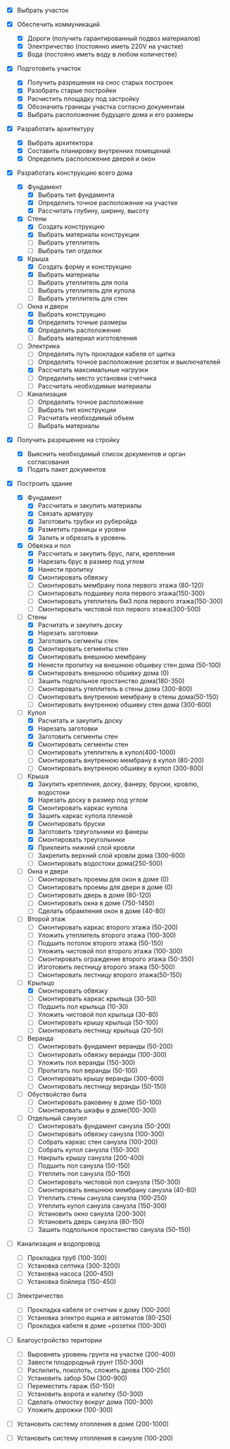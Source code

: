 ﻿- [x] Выбрать участок  
- [x] Обеспечить коммуникаций  
	- [x] Дороги (получить гарантированный подвоз материалов)  
	- [x] Электричество  (постоянно иметь 220V на участке)
	- [x] Вода  (постояно иметь воду в любом количестве)
- [x] Подготовить участок  
	- [x] Получить разрешения на снос старых построек  
	- [x] Разобрать старые постройки  
	- [x] Расчистить площадку под застройку  
	- [x] Обозначить границы участка согласно документам  
	- [x] Выбрать расположение будущего дома и его размеры  
- [x] Разработать архитектуру  
	- [x] Выбрать архитектора  
	- [x] Составить планировку внутренних помещений  
	- [x] Определить расположение дверей и окон  
- [x] Разработать конструкцию всего дома  
	- [x] Фундамент  
		- [x] Выбрать тип фундамента 
		- [x] Определить точное расположение на участке 
		- [x] Рассчитать глубину, ширину, высоту  
	- [x] Стены  
		- [x] Создать конструкцию  
		- [x] Выбрать материалы конструкции  
		- [ ] Выбрать утеплитель 
		- [ ] Выбрать тип отделки  
	- [x] Крыша  
		- [x] Создать форму и конструкцию  
		- [x] Выбрать материалы  
		- [ ] Выбрать утеплитель для пола
		- [ ] Выбрать утеплитель для купола
		- [ ] Выбрать утеплитель для стен
	- [ ] Окна и двери  
		- [x] Выбрать конструкцию  
		- [x] Определить точные размеры
		- [x] Определить расположение
		- [ ] Выбрать материал изготовления  
	- [ ] Электрика
		- [ ] Определить путь прокладки кабеля от щитка	
		- [ ] Определить точное расположение розеток и выключателей  
		- [x] Рассчитать максимальные нагрузки  
		- [ ] Определить место установки счетчика  
		- [ ] Рассчитать необходимые материалы  
	- [ ] Канализация  
		- [ ] Определить точное расположение  
		- [ ] Выбрать тип конструкции  
		- [ ] Расчитать необходимый объем  
		- [ ] Выбрать материалы  
- [x] Получить разрешение на стройку  
	- [x] Выяснить необходимый список документов и орган согласования  
	- [x] Подать пакет документов  
- [x] Построить здание  
	- [x] Фундамент  
		- [x] Рассчитать и закупить материалы  
		- [x] Связать арматуру
  		- [x] Заготовить трубки из руберойда
		- [x] Разметить границы и уровни  
		- [x] Залить и обрезать в уровень
	- [x] Обвязка и пол  
		- [x] Рассчитать  и закупить брус, лаги, крепления  
		- [x] Нарезать брус в размер под углом  
		- [x] Нанести пропитку  
		- [x] Смонтировать обвязку
		- [ ] Смонтировать мембрану пола первого этажа (80-120)		
		- [ ] Смонтировать подшивку пола первого этажа(150-300)
		- [ ] Смонтировать утеплитель 6м3 пола первого этажа(150-300)		
		- [ ] Смонтировать чистовой пол первого этажа(300-500)
	- [ ] Стены  
		- [x] Расчитать и закупить доску  
		- [x] Нарезать заготовки
		- [x] Заготовить сегменты стен
		- [x] Смонтировать сегменты стен			
		- [x] Смонтировать внешнюю мембрану			
		- [x] Ненести пропитку на внешнюю обшивку стен дома (50-100)
		- [x] Смонтировать внешнюю обшивку дома (0)
		- [ ] Зашить подпольное простанство дома(180-350)		
		- [ ] Смонтировать утеплитель в стены дома (300-800)			
		- [ ] Смонтировать внутренюю мембрану в стены дома(50-150)			
  		- [ ] Смонтировать внутренюю обшивку стен дома (300-600)
	- [ ] Купол  
		- [x] Расчитать и закупить доску  
		- [x] Нарезать заготовки
		- [x] Заготовить сегменты стен
		- [x] Смонтировать сегменты стен			
		- [ ] Смонтировать утеплитель в купол(400-1000) 			
		- [ ] Смонтировать внутренюю мембрану в купол (80-200)			
  		- [ ] Смонтировать внутренюю обшивку в купол (300-800)		
	- [ ] Крыша  
		- [x] Закупить крепления, доску, фанеру, бруски, кровлю, водостоки 
		- [x] Нарезать доску в размер под углом  
		- [x] Смонтировать каркас купола  
		- [x] Зашить каркас купола пленкой  
		- [x] Смонтировать бруски
  		- [x] Заготовить треугольники из фанеры
		- [x] Смонтировать треугольники  
		- [x] Приклеить нижний слой кровли  
		- [ ] Закрепить верхний слой кровли дома (300-600)  
		- [ ] Смонтировать водостоки дома(250-500)
	- [ ] Окна и двери  
		- [ ] Смонтировать проемы для окон в доме (0)
		- [ ] Смонтировать проемы для двери в доме (0)
		- [ ] Смонтировать дверь в доме (80-120)
		- [ ] Смонтировать окна	в доме (750-1450)
		- [ ] Сделать обрамления окон в доме (40-80)		
	- [ ] Второй этаж  
		- [ ] Смонтировать каркас второго этажа (50-200)
		- [ ] Уложить утеплитель второго этажа (100-300) 
		- [ ] Подшить потолок второго этажа (50-150) 
		- [ ] Уложить чистовой пол  второго этажа (100-300)
		- [ ] Смонтировать ограждение второго этажа (50-350)
		- [ ] Изготовить лестницу второго этажа (50-500)	
		- [ ] Смонтировать лестницу второго этажа(50-150)
	- [ ] Крыльцо  
		- [x] Смонтировать обвязку
		- [ ] Смонтировать каркас крыльца (30-50)  
		- [ ] Подшить пол крыльца (10-30) 
		- [ ] Уложить чистовой пол крыльца (30-80) 
		- [ ] Смонтировать крышу крыльца (50-100)
		- [ ] Смонтировать лестницу крыльца (20-50)
	- [ ] Веранда  
		- [ ] Смонтировать фундамент веранды (50-200)
		- [ ] Смонтировать обвязку веранды (100-300) 
		- [ ] Уложить пол веранды (150-300) 
		- [ ] Пропитать пол веранды (50-100) 		
		- [ ] Смонтировать крышу веранды (300-600)
		- [ ] Смонтировать лестницу веранды (50-150)
	- [ ] Обуствойство быта  
		- [ ] Смонтировать раковину в доме (50-100)
		- [ ] Смонтировать шкафы в доме(100-300) 
	- [ ] Отдельный санузел  
		- [ ] Смонтировать фундамент санузла (50-200)
		- [ ] Смонтировать обвязку санузла (100-300)
		- [ ] Собрать каркас стен санузла (100-200)
		- [ ] Собрать купол санузла (150-300)
		- [ ] Накрыть крышу санузла (200-400)
		- [ ] Подшить пол санузла (50-150)		
		- [ ] Утеплить пол санузла (50-150)
		- [ ] Смонтировать чистовой пол санузла (150-300)
		- [ ] Смонтировать внешнюю мембрану	санузла (40-80)	
		- [ ] Утеплить стены санузла санузла (100-250)
		- [ ] Утеплить купол санузла санузла (150-300)
		- [ ] Установить окно санузла (200-300)
		- [ ] Установить дверь санузла (80-150)
		- [ ] Зашить подпольное простанство санузла (50-150)
- [ ] Канализация и водопровод
	- [ ] Прокладка труб (100-300)
	- [ ] Установка септика (300-3200)
	- [ ] Установка насоса (200-450)
	- [ ] Установка бойлера (150-450)  	
- [ ] Электричество
	- [ ] Прокладка кабеля от счетчик к дому (100-200)
   	- [ ] Установка электро ящика и автоматов (80-250)		
   	- [ ] Прокладка кабеля в доме +розетки (100-300)
- [ ] Благоустройство територии
	- [ ] Выровнять уровень грунта на участке (200-400)
   	- [ ] Завести плодородный грунт (150-300)
   	- [ ] Распилить, поколоть, сложить дрова (100-250)		
   	- [ ] Установить забор 50м (300-900)
   	- [ ] Переместить гараж (50-150)		
   	- [ ] Установить ворота и калитку (50-300)
   	- [ ] Сделать отмостку вокруг дома (100-300)
   	- [ ] Уложить дорожки (100-300)
- [ ] Установить систему отопления в доме (200-1000)
- [ ] Установить систему отопления в санузле (100-200)	
		
